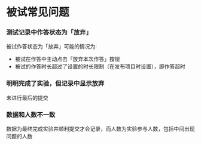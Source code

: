 # 被试常见问题 <!-- {docsify-ignore-all} -->

### 测试记录中作答状态为「放弃」

被试作答状态为「放弃」可能的情况为:

* 被试在作答中主动点击「放弃本次作答」按钮
* 被试的作答时长超过了设置的时长限制（在发布项目时设置），即作答超时

### 明明完成了实验，但记录中显示放弃

未进行最后的提交

### 数据和人数不一致

数据为最终完成实验并顺利提交才会记录，而人数为实验参与人数，包括中间出现问题的人数